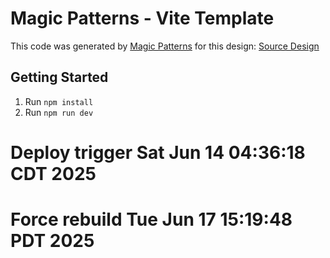 # Magic Patterns - Vite Template

This code was generated by [Magic Patterns](https://magicpatterns.com) for this design: [Source Design](https://www.magicpatterns.com/c/73bgytmczgk7rqzy4bzjcf)

## Getting Started

1. Run `npm install`
2. Run `npm run dev`
# Deploy trigger Sat Jun 14 04:36:18 CDT 2025
# Force rebuild Tue Jun 17 15:19:48 PDT 2025
